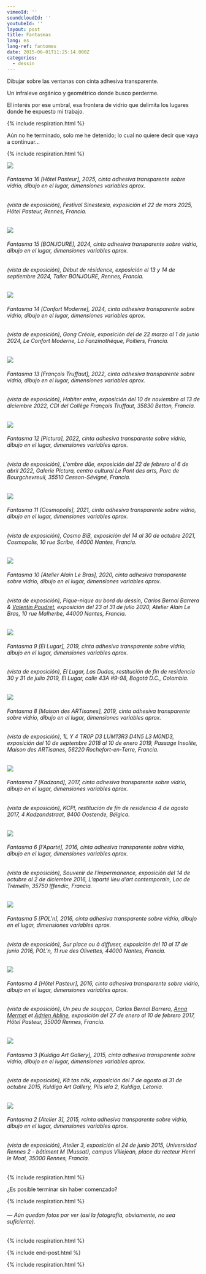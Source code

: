 ```yaml
---
vimeoId: ''
soundcloudId: ''
youtubeId: ''
layout: post
title: Fantasmas
lang: es
lang-ref: fantomes
date: 2015-06-01T11:25:14.000Z
categories:
  - dessin
---
```


Dibujar sobre las ventanas con cinta adhesiva transparente.

Un infraleve orgánico y geométrico donde busco perderme.

El interés por ese umbral, esa frontera de vidrio que delimita los lugares donde he expuesto mi trabajo.

{% include respiration.html %}

Aún no he terminado, solo me he detenido; lo cual no quiere decir que vaya a continuar...

{% include respiration.html %}

![](/imgs/PXL_20250322_142642755NIGHT-1-UP.jpg)

###### *Fantasma 16 \[Hôtel Pasteur]*, 2025, cinta adhesiva transparente sobre vidrio, dibujo en el lugar, dimensiones variables aprox.

###### (vista de exposición), *Festival Sinestesia*, exposición el 22 de mars 2025, Hôtel Pasteur, Rennes, Francia.

![](</imgs/PXL_20240913_151159646.NIGHT UP.jpg>)

###### *Fantasma 15 \[BONJOURE]*, 2024, cinta adhesiva transparente sobre vidrio, dibujo en el lugar, dimensiones variables aprox.

###### (vista de exposición), *Début de résidence*, exposición el 13 y 14 de septiembre 2024, Taller BONJOURE, Rennes, Francia.

![](</imgs/PXL_20240323_093305786.NIGHT UP.jpg>)

###### *Fantasma 14 \[Confort Moderne]*, 2024, cinta adhesiva transparente sobre vidrio, dibujo en el lugar, dimensiones variables aprox.

###### (vista de exposición), *Gong Créole*, exposición del de 22 marzo al 1 de junio 2024, Le Confort Moderne, La Fanzinothèque, Poitiers, Francia.

![](/imgs/pxl_20221110_132825408-night-up.jpg)

###### *Fantasma 13 \[François Truffaut]*, 2022, cinta adhesiva transparente sobre vidrio, dibujo en el lugar, dimensiones variables aprox.

###### (vista de exposición), *Habiter entre*, exposición del 10 de noviembre al 13 de diciembre 2022, CDI del Collège François Truffaut, 35830 Betton, Francia.

![](/imgs/fantome12-up.jpg)

###### *Fantasma 12 \[Pictura]*, 2022, cinta adhesiva transparente sobre vidrio, dibujo en el lugar, dimensiones variables aprox.

###### (vista de exposición), *L'ombre dûe*, exposición del 22 de febrero al 6 de abril 2022, Galerie Pictura, centro cultural Le Pont des arts, Parc de Bourgchevreuil, 35510 Cesson-Sévigné, Francia.

![](/imgs/fantome-11-up.jpg)

###### *Fantasma 11 \[Cosmopolis]*, 2021, cinta adhesiva transparente sobre vidrio, dibujo en el lugar, dimensiones variables aprox.

###### (vista de exposición), *Cosmo BiB*, exposición del 14 al 30 de octubre 2021, Cosmopolis, 10 rue Scribe, 44000 Nantes, Francia.

![](/imgs/fantome10-up.jpg)

###### *Fantasma 10 \[Atelier Alain Le Bras]*, 2020, cinta adhesiva transparente sobre vidrio, dibujo en el lugar, dimensiones variables aprox.

###### (vista de exposición), *Pique-nique au bord du dessin*, Carlos Bernal Barrera & [Valentin Poudret](http://www.valentin-poudret.com), exposición del 23 al 31 de julio 2020, Atelier Alain Le Bras, 10 rue Malherbe, 44000 Nantes, Francia.

![](/imgs/fantome09-up.jpg)

###### *Fantasma 9 \[El Lugar]*, 2019, cinta adhesiva transparente sobre vidrio, dibujo en el lugar, dimensiones variables aprox.

###### (vista de exposición), *El Lugar, Las Dudas*, restitución de fin de residencia 30 y 31 de julio 2019, El Lugar, calle 43A #9-98, Bogotá D.C., Colombia.

![](/imgs/fantome-8-up.jpg)

###### *Fantasma 8 \[Maison des ARTisanes]*, 2019, cinta adhesiva transparente sobre vidrio, dibujo en el lugar, dimensiones variables aprox.

###### (vista de exposición), *1L Y 4 TR0P D3 LUM13R3 D4N5 L3 M0ND3*, exposición del 10 de septembre 2018 al 10 de enero 2019, Passage Insolite, Maison des ARTisanes, 56220 Rochefort-en-Terre, Francia.

![](/imgs/fantome07-up.jpg)

###### *Fantasma 7 \[Kadzand]*, 2017, cinta adhesiva transparente sobre vidrio, dibujo en el lugar, dimensiones variables aprox.

###### (vista de exposición), *KCP!*, restitución de fin de residencia 4 de agosto 2017, 4 Kadzandstraat, 8400 Oostende, Bélgica.

![](/imgs/fantome06-up.jpg)

###### *Fantasma 6 \[l'Aparté]*, 2016, cinta adhesiva transparente sobre vidrio, dibujo en el lugar, dimensiones variables aprox.

###### (vista de exposición), *Souvenir de l'impermanence*, exposición del 14 de octubre al 2 de diciembre 2016, L’aparté lieu d’art contemporain, Lac de Trémelin, 35750 Iffendic, Francia.

![](/imgs/fantome05-up.jpg)

###### *Fantasma 5 \[POL'n]*, 2016, cinta adhesiva transparente sobre vidrio, dibujo en el lugar, dimensiones variables aprox.

###### (vista de exposición), *Sur place ou à diffuser*, exposición del 10 al 17 de junio 2016, POL'n, 11 rue des Olivettes, 44000 Nantes, Francia.

![](/imgs/fantome-4-up.jpg)

###### *Fantasma 4 \[Hôtel Pasteur]*, 2016, cinta adhesiva transparente sobre vidrio, dibujo en el lugar, dimensiones variables aprox.

###### (vista de exposición), *Un peu de soupçon*, Carlos Bernal Barrera, [Anna Mermet](http://mermet.wixsite.com/annamermet) et [Adrien Abline](http://ablineadrien.com/), exposición del 27 de enero al 10 de febrero 2017, Hôtel Pasteur, 35000 Rennes, Francia.

![](/imgs/fantome03-up.jpg)

###### *Fantasma 3 \[Kuldiga Art Gallery]*, 2015, cinta adhesiva transparente sobre vidrio, dibujo en el lugar, dimensiones variables aprox.

###### (vista de exposición), *Kā tas nāk*, exposición del 7 de agosto al 31 de octubre 2015, Kuldiga Art Gallery, Pils iela 2, Kuldiga, Letonia.

![](/imgs/fantome02-up.jpg)

###### *Fantasma* 2 \[Atelier 3], 2015, rcinta adhesiva transparente sobre vidrio, dibujo en el lugar, dimensiones variables aprox.

###### (vista de exposición), Atelier 3, exposición el 24 de junio 2015, Universidad Rennes 2 - bâtiment M (Mussat), campus Villejean, place du recteur Henri le Moal, 35000 Rennes, Francia.

{% include respiration.html %}

¿Es posible terminar sin haber comenzado?

{% include respiration.html %}

###### — *Aún quedan fotos por ver (así la fotografía, obviamente, no sea suficiente).*

{% include respiration.html %}

{% include end-post.html %}

{% include respiration.html %}
